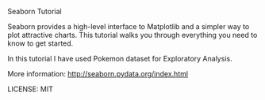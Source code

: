 Seaborn Tutorial 

Seaborn  provides a high-level interface to Matplotlib and a simpler way to plot attractive charts. This tutorial walks you through everything you need to know to get started.

In this tutorial I have used Pokemon dataset for Exploratory Analysis. 

More information: http://seaborn.pydata.org/index.html

LICENSE: MIT 


